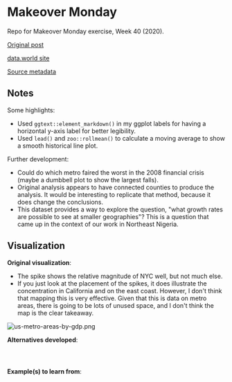 # Makeover Monday  
Repo for Makeover Monday exercise, Week 40 (2020).

[Original post](https://www.visualcapitalist.com/3d-map-the-u-s-cities-with-the-highest-economic-output/)

[data.world site](https://data.world/makeovermonday/2020w40-the-us-cities-with-the-highest-economic-output)

[Source metadata](https://www.bea.gov/data/gdp/gdp-county-metro-and-other-areas)

## Notes  

Some highlights:

*  Used `ggtext::element_markdown()` in my ggplot labels for having a horizontal y-axis label for better legibility.  
*  Used `lead()` and `zoo::rollmean()` to calculate a moving average to show a smooth historical line plot.  

Further development:  

*  Could do which metro faired the worst in the 2008 financial crisis (maybe a dumbbell plot to show the largest falls).  
*  Original analysis appears to have connected counties to produce the analysis. It would be interesting to replicate that method, because it does change the conclusions.  
*  This dataset provides a way to explore the question, "what growth rates are possible to see at smaller geographies"? This is a question that came up in the context of our work in Northeast Nigeria.  

## Visualization  

**Original visualization**:

*  The spike shows the relative magnitude of NYC well, but not much else.  
*  If you just look at the placement of the spikes, it does illustrate the concentration in California and on the east coast. However, I don't think that mapping this is very effective. Given that this is data on metro areas, there is going to be lots of unused space, and I don't think the map is the clear takeaway.  


![us-metro-areas-by-gdp.png](https://www.visualcapitalist.com/wp-content/uploads/2020/09/us-metro-areas-by-gdp.jpg)

**Alternatives developed**:

![]()

![]()

![]()

**Example(s) to learn from**:  

![]()
